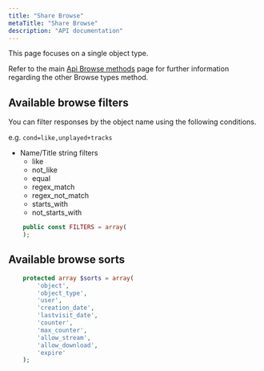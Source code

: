 ```yaml
---
title: "Share Browse"
metaTitle: "Share Browse"
description: "API documentation"
---
```


This page focuses on a single object type.

Refer to the main [Api Browse methods](https://ampache.org/api/api-browse) page for further information regarding the other Browse types method.

## Available browse filters

You can filter responses by the object name using the following conditions.

e.g. `cond=like,unplayed+tracks`

* Name/Title string filters
  * like
  * not_like
  * equal
  * regex_match
  * regex_not_match
  * starts_with
  * not_starts_with

```PHP
    public const FILTERS = array(
    );
```

## Available browse sorts

```PHP
    protected array $sorts = array(
        'object',
        'object_type',
        'user',
        'creation_date',
        'lastvisit_date',
        'counter',
        'max_counter',
        'allow_stream',
        'allow_download',
        'expire'
    );
```

